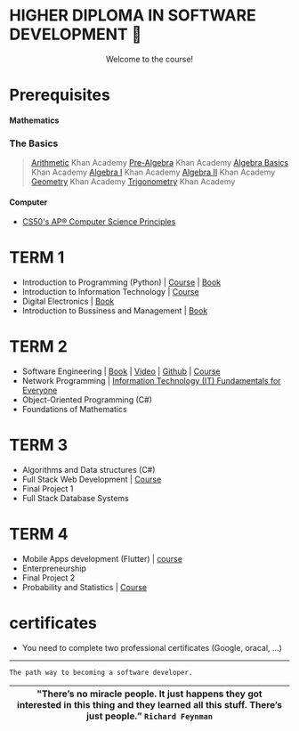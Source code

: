 # HIGHER DIPLOMA IN SOFTWARE DEVELOPMENT 🚀 
<p align="center">
Welcome to the course!
</p>

# Prerequisites
#### Mathematics
### The Basics
>[Arithmetic](https://www.khanacademy.org/math/arithmetic) Khan Academy
>[Pre-Algebra](https://www.khanacademy.org/math/pre-algebra) Khan Academy
>[Algebra Basics](https://www.khanacademy.org/math/algebra-basics) Khan Academy
>[Algebra I](https://www.khanacademy.org/math/algebra) Khan Academy
>[Algebra II](https://www.khanacademy.org/math/algebra2) Khan Academy
>[Geometry](https://www.khanacademy.org/math/geometry) Khan Academy
>[Trigonometry](https://www.khanacademy.org/math/trigonometry) Khan Academy
#### Computer 
- [CS50's AP® Computer Science Principles](https://www.edx.org/xseries/harvardx-cs50-ap-computer-science-principles)
# TERM 1
- Introduction to Programming (Python) | [Course](https://www.py4e.com/lessons) | [Book](https://drive.google.com/file/d/1WR4YG834AR2dA8bb7N_25XY0pQ8wGTYs/view?usp=sharing)
- Introduction to Information Technology | [Course](https://www.coursera.org/professional-certificates/google-it-support)
- Digital Electronics | [Book](https://drive.google.com/drive/folders/16_JpoWhdDUxP-zYogi7q65K13fY05G0P?usp=sharing)
- Introduction to Bussiness and Management | [Book](https://drive.google.com/file/d/122CZ9Nj5hJhkHZ0vNN-jsWHr1CxNQ3n5/view?usp=sharing)
# TERM 2
- Software Engineering | [Book](https://drive.google.com/file/d/1qmLHp4NM2K0sK4VKoKkiARfZFoQxkD1O/view?usp=sharing) | [Video](https://www.youtube.com/playlist?list=PL_pbwdIyffslgxMVyXhnHiSn_EWTvx1G-) | [Github](https://github.com/FurkanGozukara/Software-Engineering-CSE307-2020) | [Course](https://www.coursera.org/specializations/software-engineering)
- Network Programming | [Information Technology (IT) Fundamentals for Everyone](https://www.coursera.org/programs/online-learning-from-your-dol-finger-lakes-rfjcv/browse?authProvider=nyslabor&collectionId=&productId=YhL7FHJKEeyKEA6Za5DszQ&productType=s12n&query=Network+Programming&showMiniModal=true&source=search)
- Object-Oriented Programming (C#) 
- Foundations of Mathematics
# TERM 3
- Algorithms and Data structures (C#)
- Full Stack Web Development | [Course](https://www.udemy.com/course/the-web-developer-bootcamp/)
- Final Project 1
- Full Stack Database Systems
# TERM 4
- Mobile Apps development (Flutter) | [course](https://www.udemy.com/course/learn-flutter-dart-to-build-ios-android-apps/)
- Enterpreneurship
- Final Project 2
- Probability and Statistics | [Course](https://www.udemy.com/course/the-data-science-course-complete-data-science-bootcamp/)

# certificates 
- You need to complete two professional certificates (Google, oracal, ...)

-----

    The path way to becoming a software developer.
    

| **"There’s no miracle people. It just happens they got interested in this thing and they learned all this stuff. There’s just people.”** `Richard Feynman` |
|:------------:|
